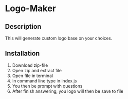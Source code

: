 # Logo-Maker

## Description
This will generate custom logo base on your choices.

## Installation
1. Download zip-file
2. Open zip and extract file
3. Open file in terminal 
4. In command line type in index.js
5. You then be prompt with questions
6. After finish answering, you logo will then be save to file
